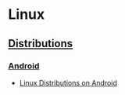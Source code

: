 # Linux
## [Distributions](Distributions/README.md)
### [Android](Distributions/Android/README.md)
- [Linux Distributions on Android](Distributions/Android/Linux%20Distributions%20on%20Android.md)